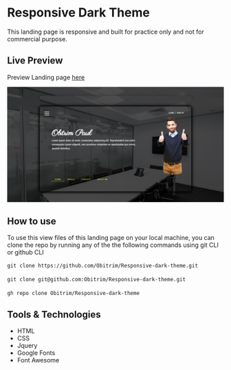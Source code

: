# Responsive Dark Theme

This landing page is responsive and built for practice only and not for commercial purpose.

## Live Preview

Preview Landing page [here](https://obitrim.github.io/Responsive-dark-theme/)

![Responsive Dark Theme](https://github.com/Obitrim/Responsive-dark-theme/blob/master/docs/responsive-dark-theme.png)

## How to use

To use this view files of this landing page on your local machine, you can clone the repo by running any of the the following commands using git CLI or github CLI
```git
git clone https://github.com/Obitrim/Responsive-dark-theme.git

git clone git@github.com:Obitrim/Responsive-dark-theme.git

gh repo clone Obitrim/Responsive-dark-theme
```

## Tools & Technologies
- HTML
- CSS
- Jquery
- Google Fonts
- Font Awesome
